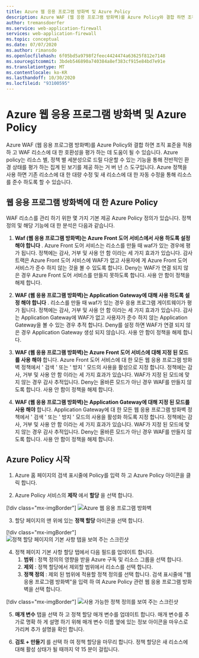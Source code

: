 ```yaml
---
title: Azure 웹 응용 프로그램 방화벽 및 Azure Policy
description: Azure WAF (웹 응용 프로그램 방화벽)를 Azure Policy와 결합 하면 조직 표준을 적용 하 고 WAF 리소스에 대 한 규모에 맞게 규정을 평가할 수 있습니다.
author: tremansdoerfer
ms.service: web-application-firewall
services: web-application-firewall
ms.topic: conceptual
ms.date: 07/07/2020
ms.author: rimansdo
ms.openlocfilehash: 6f05bd5a9798f2feec4424474a63625f812e7148
ms.sourcegitcommit: 3bdeb546890a740384a8ef383cf915e84bd7e91e
ms.translationtype: MT
ms.contentlocale: ko-KR
ms.lasthandoff: 10/30/2020
ms.locfileid: "93100595"
---
```

# <a name="azure-web-application-firewall-and-azure-policy"></a>Azure 웹 응용 프로그램 방화벽 및 Azure Policy

Azure WAF (웹 응용 프로그램 방화벽)를 Azure Policy와 결합 하면 조직 표준을 적용 하 고 WAF 리소스에 대 한 호환성을 평가 하는 데 도움이 될 수 있습니다. Azure policy는 리소스 별, 정책 별 세분성으로 드릴 다운할 수 있는 기능을 통해 전반적인 환경 상태를 평가 하는 집계 된 보기를 제공 하는 거 버 넌 스 도구입니다. Azure 정책을 사용 하면 기존 리소스에 대 한 대량 수정 및 새 리소스에 대 한 자동 수정을 통해 리소스를 준수 하도록 할 수 있습니다.

## <a name="azure-policy-for-web-application-firewall"></a>웹 응용 프로그램 방화벽에 대 한 Azure Policy

WAF 리소스를 관리 하기 위한 몇 가지 기본 제공 Azure Policy 정의가 있습니다. 정책 정의 및 해당 기능에 대 한 분석은 다음과 같습니다.

1. **Waf (웹 응용 프로그램 방화벽)는 Azure Front 도어 서비스에서 사용 하도록 설정 해야 합니다** . Azure Front 도어 서비스는 리소스를 만들 때 waf가 있는 경우에 평가 됩니다. 정책에는 감사, 거부 및 사용 안 함 이라는 세 가지 효과가 있습니다. 감사 트랙은 Azure Front 도어 서비스에 WAF가 없고 사용자에 게 Azure Front 도어 서비스가 준수 하지 않는 것을 볼 수 있도록 합니다. Deny는 WAF가 연결 되지 않은 경우 Azure Front 도어 서비스를 만들지 못하도록 합니다. 사용 안 함이 정책을 해제 합니다.

2. **WAF (웹 응용 프로그램 방화벽)는 Application Gateway에 대해 사용 하도록 설정 해야 합니다** . 리소스를 만들 때 waf가 있는 경우 응용 프로그램 게이트웨이가 평가 됩니다. 정책에는 감사, 거부 및 사용 안 함 이라는 세 가지 효과가 있습니다. 감사는 Application Gateway에 WAF가 없고 사용자가 준수 하지 않는 Application Gateway을 볼 수 있는 경우 추적 합니다. Deny를 설정 하면 WAF가 연결 되지 않은 경우 Application Gateway 생성 되지 않습니다. 사용 안 함이 정책을 해제 합니다.

3. **WAF (웹 응용 프로그램 방화벽)는 Azure Front 도어 서비스에 대해 지정 된 모드를 사용 해야** 합니다. Azure Front 도어 서비스에 대 한 모든 웹 응용 프로그램 방화벽 정책에서 ' 검색 ' 또는 ' 방지 ' 모드의 사용을 활성으로 지정 합니다. 정책에는 감사, 거부 및 사용 안 함 이라는 세 가지 효과가 있습니다. WAF가 지정 된 모드에 맞지 않는 경우 감사 추적입니다. Deny는 올바른 모드가 아닌 경우 WAF를 만들지 않도록 합니다. 사용 안 함이 정책을 해제 합니다.

4. **WAF (웹 응용 프로그램 방화벽)는 Application Gateway에 대해 지정 된 모드를 사용 해야** 합니다. Application Gateway에 대 한 모든 웹 응용 프로그램 방화벽 정책에서 ' 검색 ' 또는 ' 방지 ' 모드의 사용을 활성화 하도록 지정 합니다. 정책에는 감사, 거부 및 사용 안 함 이라는 세 가지 효과가 있습니다. WAF가 지정 된 모드에 맞지 않는 경우 감사 추적입니다. Deny는 올바른 모드가 아닌 경우 WAF를 만들지 않도록 합니다. 사용 안 함이 정책을 해제 합니다.


## <a name="launch-an-azure-policy"></a>Azure Policy 시작


1.  Azure 홈 페이지의 검색 표시줄에 Policy를 입력 하 고 Azure Policy 아이콘을 클릭 합니다.

2.  Azure Policy 서비스의 **제작** 에서 **할당** 을 선택 합니다.

[!div class="mx-imgBorder"]
![Azure 웹 응용 프로그램 방화벽](../media/waf-azure-policy/policy-home.png)

3.  할당 페이지의 맨 위에 있는 **정책 할당** 아이콘을 선택 합니다.

[!div class="mx-imgBorder"]
![정책 할당 페이지의 기본 사항 탭을 보여 주는 스크린샷](../media/waf-azure-policy/assign-policy.png)

4.  정책 페이지 기본 사항 할당 탭에서 다음 필드를 업데이트 합니다.
    1.  **범위** : 정책 정의의 영향을 받을 Azure 구독 및 리소스 그룹을 선택 합니다.
    2.  **제외** : 정책 할당에서 제외할 범위에서 리소스를 선택 합니다.
    3.  **정책 정의** : 제외 된 범위에 적용할 정책 정의를 선택 합니다. 검색 표시줄에 "웹 응용 프로그램 방화벽"을 입력 하 여 Azure Policy 관련 웹 응용 프로그램 방화벽을 선택 합니다.

[!div class="mx-imgBorder"]
![사용 가능한 정책 정의를 보여 주는 스크린샷](../media/waf-azure-policy/policy-listing.png)


5.  **매개 변수** 탭을 선택 하 고 정책 할당 매개 변수를 업데이트 합니다. 매개 변수를 추가로 명확 하 게 설명 하기 위해 매개 변수 이름 옆에 있는 정보 아이콘을 마우스로 가리켜 추가 설명을 확인 합니다.

6.  **검토 + 만들기** 를 선택 하 여 정책 할당을 마무리 합니다. 정책 할당은 새 리소스에 대해 활성 상태가 될 때까지 약 15 분이 걸립니다.
